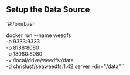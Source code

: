 ## Setup the Data Source 

`#!/bin/bash
 
 docker run --name weedfs \
  -p 9333:9333  \
  -p 8188:8080 \
  -p 18080:8080 \
  -v /local/drive/weedfs:/data \
  -d chrislusf/seaweedfs:1.42 server -dir="/data"
`